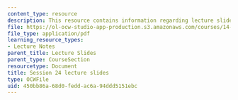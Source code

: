 ```yaml
---
content_type: resource
description: This resource contains information regarding lecture slide 24.
file: https://ol-ocw-studio-app-production.s3.amazonaws.com/courses/14-581-international-economics-i-spring-2013/450bb86a68d0feddac6a94ddd5151ebc_MIT14_581S13_Lecslides24.pdf
file_type: application/pdf
learning_resource_types:
- Lecture Notes
parent_title: Lecture Slides
parent_type: CourseSection
resourcetype: Document
title: Session 24 lecture slides
type: OCWFile
uid: 450bb86a-68d0-fedd-ac6a-94ddd5151ebc
---
```

